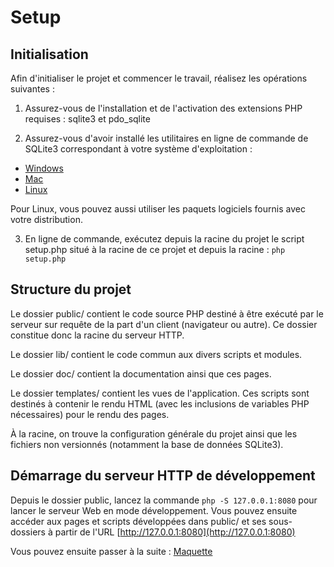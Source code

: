 # Setup

## Initialisation

Afin d'initialiser le projet et commencer le travail, réalisez les opérations
suivantes :

1. Assurez-vous de l'installation et de l'activation des extensions PHP requises :
sqlite3 et pdo_sqlite

2. Assurez-vous d'avoir installé les utilitaires en ligne de commande de SQLite3
correspondant à votre système d'exploitation :
  - [Windows](https://www.sqlite.org/2022/sqlite-tools-win32-x86-3400100.zip)
  - [Mac](https://www.sqlite.org/2022/sqlite-tools-osx-x86-3400100.zip)
  - [Linux](https://www.sqlite.org/2022/sqlite-tools-linux-x86-3400100.zip)


   Pour Linux, vous pouvez aussi utiliser les paquets logiciels fournis avec votre
   distribution.

3. En ligne de commande, exécutez depuis la racine du projet le script setup.php
situé à la racine de ce projet et depuis la racine  : ```php setup.php```

## Structure du projet

Le dossier public/ contient le code source PHP destiné à être exécuté par le
serveur sur requête de la part d'un client (navigateur ou autre). Ce dossier
constitue donc la racine du serveur HTTP.

Le dossier lib/ contient le code commun aux divers scripts et modules.

Le dossier doc/ contient la documentation ainsi que ces pages.

Le dossier templates/ contient les vues de l'application. Ces scripts sont
destinés à contenir le rendu HTML (avec les inclusions de variables PHP nécessaires)
pour le rendu des pages.

À la racine, on trouve la configuration générale du projet ainsi que les fichiers
non versionnés (notamment la base de données SQLite3).

## Démarrage du serveur HTTP de développement

Depuis le dossier public, lancez la commande ```php -S 127.0.0.1:8080``` pour
lancer le serveur Web en mode développement. Vous pouvez ensuite accéder aux
pages et scripts développées dans public/ et ses sous-dossiers à partir de l'URL
[http://127.0.0.1:8080](http://127.0.0.1:8080)

Vous pouvez ensuite passer à la suite : [Maquette](./1-HTML.md)
